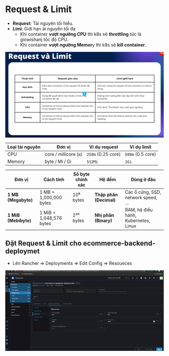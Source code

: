 # Request & Limit

- **Request**: Tài nguyên tối hiểu.
- **Limi**: Giới hạn ài nguyên tối đa
  - Khi container **vượt ngưỡng CPU** thì k8s sẽ **throttling** tức là giowishanj tốc độ CPU.
  - Khi container **vượt ngưỡng Memor**y thì k8s sẽ **kill container**.

![](./images/1.png)

| Loại tài nguyên | Đơn vị                 | Ví dụ request      | Ví dụ limit       |
| --------------- | ---------------------- | ------------------ | ----------------- |
| CPU             | core / millicore (`m`) | `250m` (0.25 core) | `500m` (0.5 core) |
| Memory          | byte / Mi / Gi         | `512Mi`            | `1Gi`             |

| Đơn vị               | Cách tính               | Số byte chính xác | Hệ đếm                  | Dùng ở đâu                           |
| -------------------- | ----------------------- | ----------------- | ----------------------- | ------------------------------------ |
| **1 MB (Megabyte)**  | 1 MB = 1,000,000 bytes  | 10⁶ bytes         | **Thập phân (Decimal)** | Các ổ cứng, SSD, network speed, …    |
| **1 MiB (Mebibyte)** | 1 MiB = 1,048,576 bytes | 2²⁰ bytes         | **Nhị phân (Binary)**   | RAM, hệ điều hành, Kubernetes, Linux |

## Đặt Request & Limit cho ecommerce-backend-deploymet

- Lên Rancher => Deployments => Edit Config => Resoueces

![](./images/2.png)